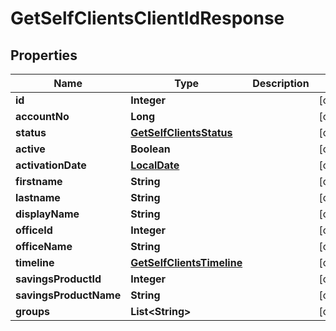 # GetSelfClientsClientIdResponse

## Properties
Name | Type | Description | Notes
------------ | ------------- | ------------- | -------------
**id** | **Integer** |  |  [optional]
**accountNo** | **Long** |  |  [optional]
**status** | [**GetSelfClientsStatus**](GetSelfClientsStatus.md) |  |  [optional]
**active** | **Boolean** |  |  [optional]
**activationDate** | [**LocalDate**](LocalDate.md) |  |  [optional]
**firstname** | **String** |  |  [optional]
**lastname** | **String** |  |  [optional]
**displayName** | **String** |  |  [optional]
**officeId** | **Integer** |  |  [optional]
**officeName** | **String** |  |  [optional]
**timeline** | [**GetSelfClientsTimeline**](GetSelfClientsTimeline.md) |  |  [optional]
**savingsProductId** | **Integer** |  |  [optional]
**savingsProductName** | **String** |  |  [optional]
**groups** | **List&lt;String&gt;** |  |  [optional]
